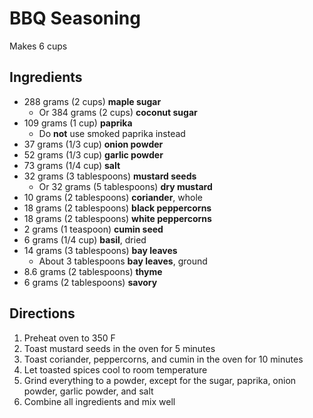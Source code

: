# BBQ Seasoning

Makes 6 cups

## Ingredients

- 288 grams (2 cups) **maple sugar**
    - Or 384 grams (2 cups) **coconut sugar**
- 109 grams (1 cup) **paprika**
    - Do **not** use smoked paprika instead
- 37 grams (1/3 cup) **onion powder**
- 52 grams (1/3 cup) **garlic powder**
- 73 grams (1/4 cup) **salt**
- 32 grams (3 tablespoons) **mustard seeds**
    - Or 32 grams (5 tablespoons) **dry mustard**
- 10 grams (2 tablespoons) **coriander**, whole
- 18 grams (2 tablespoons) **black peppercorns**
- 18 grams (2 tablespoons) **white peppercorns**
- 2 grams (1 teaspoon) **cumin seed**
- 6 grams (1/4 cup) **basil**, dried
- 14 grams (3 tablespoons) **bay leaves**
    - About 3 tablespoons **bay leaves**, ground
- 8.6 grams (2 tablespoons) **thyme**
- 6 grams (2 tablespoons) **savory**

## Directions

1. Preheat oven to 350 F
1. Toast mustard seeds in the oven for 5 minutes
1. Toast coriander, peppercorns, and cumin in the oven for 10 minutes
1. Let toasted spices cool to room temperature
1. Grind everything to a powder, except for the sugar, paprika, onion powder, garlic powder, and salt
1. Combine all ingredients and mix well
